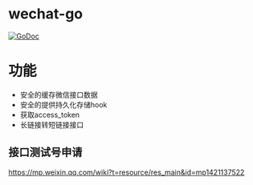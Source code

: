 # wechat-go


[![GoDoc](https://godoc.org/github.com/onface/wechat-go?status.svg)](https://godoc.org/github.com/og/wechat-go)


# 功能

- 安全的缓存微信接口数据
- 安全的提供持久化存储hook
- 获取access_token
- 长链接转短链接接口


## 接口测试号申请

https://mp.weixin.qq.com/wiki?t=resource/res_main&id=mp1421137522


